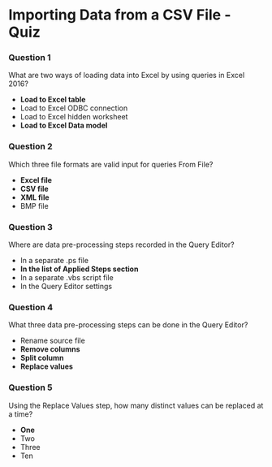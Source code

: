 # Importing Data from a CSV File - Quiz

### Question 1

What are two ways of loading data into Excel by using queries in Excel 2016?

- **Load to Excel table**
- Load to Excel ODBC connection
- Load to Excel hidden worksheet
- **Load to Excel Data model**

### Question 2

Which three file formats are valid input for queries From File?

- **Excel file**
- **CSV file**
- **XML file**
- BMP file

### Question 3

Where are data pre-processing steps recorded in the Query Editor?

- In a separate .ps file
- **In the list of Applied Steps section**
- In a separate .vbs script file
- In the Query Editor settings

### Question 4

What three data pre-processing steps can be done in the Query Editor?

- Rename source file
- **Remove columns**
- **Split column**
- **Replace values**

### Question 5

Using the Replace Values step, how many distinct values can be replaced at a time?

- **One**
- Two
- Three
- Ten